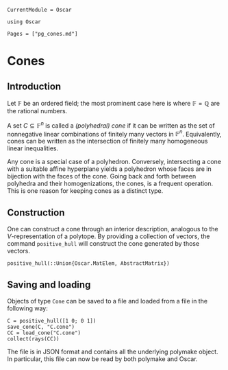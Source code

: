 ```@meta
CurrentModule = Oscar
```

```@setup oscar
using Oscar
```

```@contents
Pages = ["pg_cones.md"]
```

# Cones


## Introduction

Let $\mathbb{F}$ be an ordered field; the most prominent case here is where
$\mathbb{F}=\mathbb{Q}$ are the rational numbers.

A set $C \subseteq \mathbb{F}^n$ is called a *(polyhedral) cone* if it can be
written as the set of nonnegative linear combinations of finitely many vectors
in $\mathbb{F}^n$.  Equivalently, cones can be written as the intersection of
finitely many homogeneous linear inequalities.

Any cone is a special case of a polyhedron.  Conversely, intersecting a cone
with a suitable affine hyperplane yields a polyhedron whose faces are in
bijection with the faces of the cone.  Going back and forth between polyhedra
and their homogenizations, the cones, is a frequent operation.  This is one
reason for keeping cones as a distinct type.

## Construction

One can construct a cone through an interior description, analogous  to the
$V$-representation of a polytope. By providing a collection of vectors, the
command `positive_hull` will construct the cone generated by those vectors.

```@docs
positive_hull(::Union{Oscar.MatElem, AbstractMatrix})
```

## Saving and loading

Objects of type `Cone` can be saved to a file and loaded from a file in the
following way:
```@repl oscar
C = positive_hull([1 0; 0 1])
save_cone(C, "C.cone")
CC = load_cone("C.cone")
collect(rays(CC))
```
The file is in JSON format and contains all the underlying polymake object. In
particular, this file can now be read by both polymake and Oscar.
